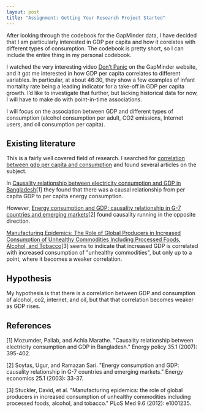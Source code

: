 ```yaml
---
layout: post
title: "Assignment: Getting Your Research Project Started"
---
```


After looking through the codebook for the GapMinder data, I have decided that I am particularly interested in GDP per capita and how it corelates with different types of consumption. The codebook is pretty short, so I can include the entire thing in my personal codebook.

I watched the very interesting video [Don&rsquo;t Panic](http://www.gapminder.org/videos/dont-panic-end-poverty/) on the GapMinder website, and it got me interested in how GDP per capita correlates to different variables. In particular, at about 46:30, they show a few examples of infant mortality rate being a leading indicator for a take-off in GDP per capita growth. I&rsquo;d like to investigate that further, but lacking historical data for now, I will have to make do with
point-in-time associations.

I will focus on the association between GDP and different types of consumption (alcohol consumption per adult, CO2 emissions, Internet users, and oil consumption per capita).

## Existing literature

This is a fairly well covered field of research. I searched for [correlation between gdp per capita and consumption](https://scholar.google.com/scholar?q=correlation+between+gdp+per+capita+and+consumption) and found several articles on the subject.

In [Causality relationship between electricity consumption and GDP in Bangladesh](http://www.sciencedirect.com/science/article/pii/S0301421505003320)[1] they found that there was a causal relationship from per capita GDP to per capita energy consumption.

However, [Energy consumption and GDP: causality relationship in G-7 countries and emerging markets](http://www.sciencedirect.com/science/article/pii/S0140988302000099)[2] found causality running in the opposite direction.

[Manufacturing Epidemics: The Role of Global Producers in Increased Consumption of Unhealthy Commodities Including Processed Foods, Alcohol, and Tobacco](http://journals.plos.org/plosmedicine/article?id=10.1371/journal.pmed.1001235)[3] seems to indicate that increased GDP is correlated with increased consumption of "unhealthy commodities", but only up to a point, where it becomes a weaker correlation.

## Hypothesis

My hypothesis is that there is a correlation between GDP and consumption of alcohol, co2, internet, and oil, but that that correlation becomes weaker as GDP rises.

## References

[1] Mozumder, Pallab, and Achla Marathe. "Causality relationship between electricity consumption and GDP in Bangladesh." Energy policy 35.1 (2007): 395-402.

[2] Soytas, Ugur, and Ramazan Sari. "Energy consumption and GDP: causality relationship in G-7 countries and emerging markets." Energy economics 25.1 (2003): 33-37.

[3] Stuckler, David, et al. "Manufacturing epidemics: the role of global producers in increased consumption of unhealthy commodities including processed foods, alcohol, and tobacco." PLoS Med 9.6 (2012): e1001235.
